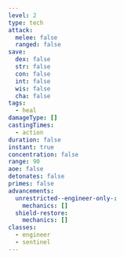 ```yaml
---
level: 2
type: tech
attack:
  melee: false
  ranged: false
save:
  dex: false
  str: false
  con: false
  int: false
  wis: false
  cha: false
tags:
  - heal
damageType: []
castingTimes:
  - action
duration: false
instant: true
concentration: false
range: 90
aoe: false
detonates: false
primes: false
advancements:
  unrestricted--engineer-only-:
    mechanics: []
  shield-restore:
    mechanics: []
classes:
  - engineer
  - sentinel
---
```

